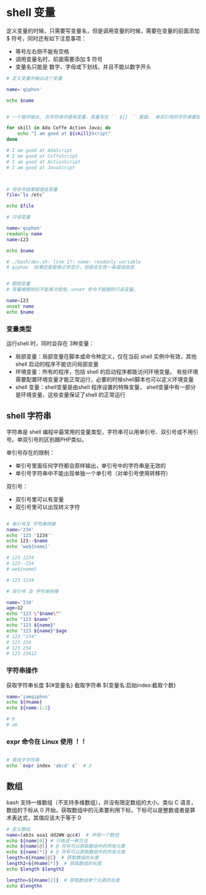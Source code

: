 # shell 变量

定义变量的时候，只需要写变量名，但是调用变量的时候，需要在变量的前面添加 $ 符号，同时还有如下注意事项：

- 等号左右侧不能有空格
- 调用变量名时，前面需要添加 $ 符号
- 变量名只能是 数字、字母或下划线，并且不能以数字开头

```bash
# 定义变量并输出这个变量

name='qiphon'

echo $name


# 一个循环输出, 在字符串中使用变量，变量写在``` ${} ```里面。 单双引号的字符串都是一样的效果

for skill in Ada Coffe Action Java; do
    echo "I am good at ${skill}Script"
done

# I am good at AdaScript
# I am good at CoffeScript
# I am good at ActionScript
# I am good at JavaScript



# 将命令结果赋值给变量
file=`ls /etc`

echo $file

# 只读变量

name='qiphon'
readonly name
name=123

echo $name

# ./bash/dev.sh: line 17: name: readonly variable
# qiphon  结果还是能够正常显示，但是会包含一条错误信息


# 删除变量
# 变量被删除后不能再次使用。unset 命令不能删除只读变量。

name=123
unset name
echo $name

```

### 变量类型

运行shell 时，同时会存在 3种变量：
- 局部变量：局部变量在脚本或命令种定义，仅在当前 shell 实例中有效，其他 shell 启动的程序不能访问局部变量
- 环境变量：所有的程序，包括 shell 的启动程序都能访问环境变量。 有些环境需要配置环境变量才能正常运行，必要的时候shell脚本也可以定义环境变量
- shell 变量：shell变量是由shell 程序设置的特殊变量， shell变量中有一部分是环境变量，这些变量保证了shell  的正常运行

## shell 字符串

字符串是 shell 编程中最常用的变量类型，字符串可以用单引号、双引号或不用引号。单双引号的区别跟PHP类似。

单引号存在的限制：

- 单引号里面任何字符都会原样输出，单引号中的字符串是无效的
- 单引号字符串中不能出现单独一个单引号（对单引号使用转移符）


双引号：

- 双引号里可以有变量
- 双引号里可以出现转义字符


```sh

# 单引号及 字符串拼接
name='234'
echo '123 '1234'' 
echo 123--$name
echo 'we${name}'

# 123 1234
# 123--234
# we${name}

# 123 1234

# 双引号 及 字符串拼接

name='234'
age=12
echo "123 \"$name\""
echo "123 $name"
echo "123 ${name}"
echo "123 ${name}"$age
# 123 "234"
# 123 234
# 123 234
# 123 23412

```

### 字符串操作

获取字符串长度  ${#变量名}
截取字符串     ${变量名:启始index:截取个数}

```sh
name='iamqiphon'
echo ${#name}
echo ${name:1:2}

# 9
# am

```

### expr 命令在 Linux 使用 ！！


```sh

# 查找子字符串
echo `expr index 'abcd' c`  # 3

```

## 数组

bash 支持一维数组（不支持多维数组），并没有限定数组的大小。类似 C 语言，数组的下标从 0 开始，获取数组中的元素要利用下标，下标可以是整数或者是算术表达式，其值应该大于等于 0

```sh
# 定义数组
name=(ab3s asa1 dd2WW qcc4)  # 声明一个数组
echo ${name[0]} # 只有这一种方法
echo ${name[@]} # @ 符号可以获取数组中的所有元素
echo ${name[*]} # @ 符号可以获取数组中的所有元素
length=${#name[@]}  # 获取数组的长度
length2=${#name[*]}  # 获取数组的长度
echo $length $length2

lengthn=${#name[2]}  # 获取数组单个元素的长度
echo $lengthn

```


